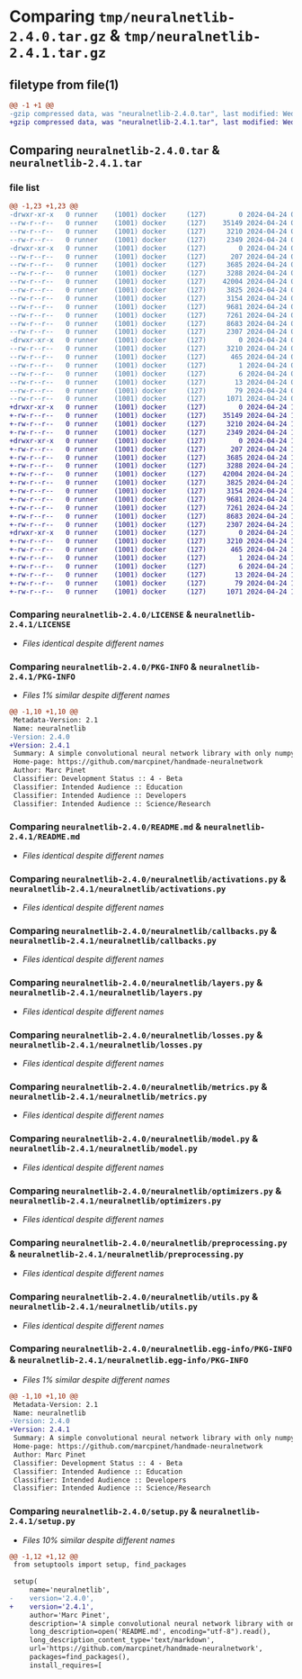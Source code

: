 # Comparing `tmp/neuralnetlib-2.4.0.tar.gz` & `tmp/neuralnetlib-2.4.1.tar.gz`

## filetype from file(1)

```diff
@@ -1 +1 @@
-gzip compressed data, was "neuralnetlib-2.4.0.tar", last modified: Wed Apr 24 02:56:02 2024, max compression
+gzip compressed data, was "neuralnetlib-2.4.1.tar", last modified: Wed Apr 24 11:10:45 2024, max compression
```

## Comparing `neuralnetlib-2.4.0.tar` & `neuralnetlib-2.4.1.tar`

### file list

```diff
@@ -1,23 +1,23 @@
-drwxr-xr-x   0 runner    (1001) docker     (127)        0 2024-04-24 02:56:02.487735 neuralnetlib-2.4.0/
--rw-r--r--   0 runner    (1001) docker     (127)    35149 2024-04-24 02:55:51.000000 neuralnetlib-2.4.0/LICENSE
--rw-r--r--   0 runner    (1001) docker     (127)     3210 2024-04-24 02:56:02.487735 neuralnetlib-2.4.0/PKG-INFO
--rw-r--r--   0 runner    (1001) docker     (127)     2349 2024-04-24 02:55:51.000000 neuralnetlib-2.4.0/README.md
-drwxr-xr-x   0 runner    (1001) docker     (127)        0 2024-04-24 02:56:02.487735 neuralnetlib-2.4.0/neuralnetlib/
--rw-r--r--   0 runner    (1001) docker     (127)      207 2024-04-24 02:55:51.000000 neuralnetlib-2.4.0/neuralnetlib/__init__.py
--rw-r--r--   0 runner    (1001) docker     (127)     3685 2024-04-24 02:55:51.000000 neuralnetlib-2.4.0/neuralnetlib/activations.py
--rw-r--r--   0 runner    (1001) docker     (127)     3288 2024-04-24 02:55:51.000000 neuralnetlib-2.4.0/neuralnetlib/callbacks.py
--rw-r--r--   0 runner    (1001) docker     (127)    42004 2024-04-24 02:55:51.000000 neuralnetlib-2.4.0/neuralnetlib/layers.py
--rw-r--r--   0 runner    (1001) docker     (127)     3825 2024-04-24 02:55:51.000000 neuralnetlib-2.4.0/neuralnetlib/losses.py
--rw-r--r--   0 runner    (1001) docker     (127)     3154 2024-04-24 02:55:51.000000 neuralnetlib-2.4.0/neuralnetlib/metrics.py
--rw-r--r--   0 runner    (1001) docker     (127)     9681 2024-04-24 02:55:51.000000 neuralnetlib-2.4.0/neuralnetlib/model.py
--rw-r--r--   0 runner    (1001) docker     (127)     7261 2024-04-24 02:55:51.000000 neuralnetlib-2.4.0/neuralnetlib/optimizers.py
--rw-r--r--   0 runner    (1001) docker     (127)     8683 2024-04-24 02:55:51.000000 neuralnetlib-2.4.0/neuralnetlib/preprocessing.py
--rw-r--r--   0 runner    (1001) docker     (127)     2307 2024-04-24 02:55:51.000000 neuralnetlib-2.4.0/neuralnetlib/utils.py
-drwxr-xr-x   0 runner    (1001) docker     (127)        0 2024-04-24 02:56:02.487735 neuralnetlib-2.4.0/neuralnetlib.egg-info/
--rw-r--r--   0 runner    (1001) docker     (127)     3210 2024-04-24 02:56:02.000000 neuralnetlib-2.4.0/neuralnetlib.egg-info/PKG-INFO
--rw-r--r--   0 runner    (1001) docker     (127)      465 2024-04-24 02:56:02.000000 neuralnetlib-2.4.0/neuralnetlib.egg-info/SOURCES.txt
--rw-r--r--   0 runner    (1001) docker     (127)        1 2024-04-24 02:56:02.000000 neuralnetlib-2.4.0/neuralnetlib.egg-info/dependency_links.txt
--rw-r--r--   0 runner    (1001) docker     (127)        6 2024-04-24 02:56:02.000000 neuralnetlib-2.4.0/neuralnetlib.egg-info/requires.txt
--rw-r--r--   0 runner    (1001) docker     (127)       13 2024-04-24 02:56:02.000000 neuralnetlib-2.4.0/neuralnetlib.egg-info/top_level.txt
--rw-r--r--   0 runner    (1001) docker     (127)       79 2024-04-24 02:56:02.487735 neuralnetlib-2.4.0/setup.cfg
--rw-r--r--   0 runner    (1001) docker     (127)     1071 2024-04-24 02:55:51.000000 neuralnetlib-2.4.0/setup.py
+drwxr-xr-x   0 runner    (1001) docker     (127)        0 2024-04-24 11:10:45.257758 neuralnetlib-2.4.1/
+-rw-r--r--   0 runner    (1001) docker     (127)    35149 2024-04-24 11:10:35.000000 neuralnetlib-2.4.1/LICENSE
+-rw-r--r--   0 runner    (1001) docker     (127)     3210 2024-04-24 11:10:45.257758 neuralnetlib-2.4.1/PKG-INFO
+-rw-r--r--   0 runner    (1001) docker     (127)     2349 2024-04-24 11:10:35.000000 neuralnetlib-2.4.1/README.md
+drwxr-xr-x   0 runner    (1001) docker     (127)        0 2024-04-24 11:10:45.257758 neuralnetlib-2.4.1/neuralnetlib/
+-rw-r--r--   0 runner    (1001) docker     (127)      207 2024-04-24 11:10:35.000000 neuralnetlib-2.4.1/neuralnetlib/__init__.py
+-rw-r--r--   0 runner    (1001) docker     (127)     3685 2024-04-24 11:10:35.000000 neuralnetlib-2.4.1/neuralnetlib/activations.py
+-rw-r--r--   0 runner    (1001) docker     (127)     3288 2024-04-24 11:10:35.000000 neuralnetlib-2.4.1/neuralnetlib/callbacks.py
+-rw-r--r--   0 runner    (1001) docker     (127)    42004 2024-04-24 11:10:35.000000 neuralnetlib-2.4.1/neuralnetlib/layers.py
+-rw-r--r--   0 runner    (1001) docker     (127)     3825 2024-04-24 11:10:35.000000 neuralnetlib-2.4.1/neuralnetlib/losses.py
+-rw-r--r--   0 runner    (1001) docker     (127)     3154 2024-04-24 11:10:35.000000 neuralnetlib-2.4.1/neuralnetlib/metrics.py
+-rw-r--r--   0 runner    (1001) docker     (127)     9681 2024-04-24 11:10:35.000000 neuralnetlib-2.4.1/neuralnetlib/model.py
+-rw-r--r--   0 runner    (1001) docker     (127)     7261 2024-04-24 11:10:35.000000 neuralnetlib-2.4.1/neuralnetlib/optimizers.py
+-rw-r--r--   0 runner    (1001) docker     (127)     8683 2024-04-24 11:10:35.000000 neuralnetlib-2.4.1/neuralnetlib/preprocessing.py
+-rw-r--r--   0 runner    (1001) docker     (127)     2307 2024-04-24 11:10:35.000000 neuralnetlib-2.4.1/neuralnetlib/utils.py
+drwxr-xr-x   0 runner    (1001) docker     (127)        0 2024-04-24 11:10:45.257758 neuralnetlib-2.4.1/neuralnetlib.egg-info/
+-rw-r--r--   0 runner    (1001) docker     (127)     3210 2024-04-24 11:10:45.000000 neuralnetlib-2.4.1/neuralnetlib.egg-info/PKG-INFO
+-rw-r--r--   0 runner    (1001) docker     (127)      465 2024-04-24 11:10:45.000000 neuralnetlib-2.4.1/neuralnetlib.egg-info/SOURCES.txt
+-rw-r--r--   0 runner    (1001) docker     (127)        1 2024-04-24 11:10:45.000000 neuralnetlib-2.4.1/neuralnetlib.egg-info/dependency_links.txt
+-rw-r--r--   0 runner    (1001) docker     (127)        6 2024-04-24 11:10:45.000000 neuralnetlib-2.4.1/neuralnetlib.egg-info/requires.txt
+-rw-r--r--   0 runner    (1001) docker     (127)       13 2024-04-24 11:10:45.000000 neuralnetlib-2.4.1/neuralnetlib.egg-info/top_level.txt
+-rw-r--r--   0 runner    (1001) docker     (127)       79 2024-04-24 11:10:45.257758 neuralnetlib-2.4.1/setup.cfg
+-rw-r--r--   0 runner    (1001) docker     (127)     1071 2024-04-24 11:10:35.000000 neuralnetlib-2.4.1/setup.py
```

### Comparing `neuralnetlib-2.4.0/LICENSE` & `neuralnetlib-2.4.1/LICENSE`

 * *Files identical despite different names*

### Comparing `neuralnetlib-2.4.0/PKG-INFO` & `neuralnetlib-2.4.1/PKG-INFO`

 * *Files 1% similar despite different names*

```diff
@@ -1,10 +1,10 @@
 Metadata-Version: 2.1
 Name: neuralnetlib
-Version: 2.4.0
+Version: 2.4.1
 Summary: A simple convolutional neural network library with only numpy as dependency
 Home-page: https://github.com/marcpinet/handmade-neuralnetwork
 Author: Marc Pinet
 Classifier: Development Status :: 4 - Beta
 Classifier: Intended Audience :: Education
 Classifier: Intended Audience :: Developers
 Classifier: Intended Audience :: Science/Research
```

### Comparing `neuralnetlib-2.4.0/README.md` & `neuralnetlib-2.4.1/README.md`

 * *Files identical despite different names*

### Comparing `neuralnetlib-2.4.0/neuralnetlib/activations.py` & `neuralnetlib-2.4.1/neuralnetlib/activations.py`

 * *Files identical despite different names*

### Comparing `neuralnetlib-2.4.0/neuralnetlib/callbacks.py` & `neuralnetlib-2.4.1/neuralnetlib/callbacks.py`

 * *Files identical despite different names*

### Comparing `neuralnetlib-2.4.0/neuralnetlib/layers.py` & `neuralnetlib-2.4.1/neuralnetlib/layers.py`

 * *Files identical despite different names*

### Comparing `neuralnetlib-2.4.0/neuralnetlib/losses.py` & `neuralnetlib-2.4.1/neuralnetlib/losses.py`

 * *Files identical despite different names*

### Comparing `neuralnetlib-2.4.0/neuralnetlib/metrics.py` & `neuralnetlib-2.4.1/neuralnetlib/metrics.py`

 * *Files identical despite different names*

### Comparing `neuralnetlib-2.4.0/neuralnetlib/model.py` & `neuralnetlib-2.4.1/neuralnetlib/model.py`

 * *Files identical despite different names*

### Comparing `neuralnetlib-2.4.0/neuralnetlib/optimizers.py` & `neuralnetlib-2.4.1/neuralnetlib/optimizers.py`

 * *Files identical despite different names*

### Comparing `neuralnetlib-2.4.0/neuralnetlib/preprocessing.py` & `neuralnetlib-2.4.1/neuralnetlib/preprocessing.py`

 * *Files identical despite different names*

### Comparing `neuralnetlib-2.4.0/neuralnetlib/utils.py` & `neuralnetlib-2.4.1/neuralnetlib/utils.py`

 * *Files identical despite different names*

### Comparing `neuralnetlib-2.4.0/neuralnetlib.egg-info/PKG-INFO` & `neuralnetlib-2.4.1/neuralnetlib.egg-info/PKG-INFO`

 * *Files 1% similar despite different names*

```diff
@@ -1,10 +1,10 @@
 Metadata-Version: 2.1
 Name: neuralnetlib
-Version: 2.4.0
+Version: 2.4.1
 Summary: A simple convolutional neural network library with only numpy as dependency
 Home-page: https://github.com/marcpinet/handmade-neuralnetwork
 Author: Marc Pinet
 Classifier: Development Status :: 4 - Beta
 Classifier: Intended Audience :: Education
 Classifier: Intended Audience :: Developers
 Classifier: Intended Audience :: Science/Research
```

### Comparing `neuralnetlib-2.4.0/setup.py` & `neuralnetlib-2.4.1/setup.py`

 * *Files 10% similar despite different names*

```diff
@@ -1,12 +1,12 @@
 from setuptools import setup, find_packages
 
 setup(
     name='neuralnetlib',
-    version='2.4.0',
+    version='2.4.1',
     author='Marc Pinet',
     description='A simple convolutional neural network library with only numpy as dependency',
     long_description=open('README.md', encoding="utf-8").read(),
     long_description_content_type='text/markdown',
     url='https://github.com/marcpinet/handmade-neuralnetwork',
     packages=find_packages(),
     install_requires=[
```


